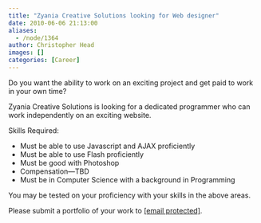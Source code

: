 ```yaml
---
title: "Zyania Creative Solutions looking for Web designer"
date: 2010-06-06 21:13:00
aliases:
  - /node/1364
author: Christopher Head
images: []
categories: [Career]
---
```


Do you want the ability to work on an exciting project and get paid to work in your own time?

Zyania Creative Solutions is looking for a dedicated programmer who can work independently on an exciting website.

Skills Required:

- Must be able to use Javascript and AJAX proficiently
- Must be able to use Flash proficiently
- Must be good with Photoshop
- Compensation—TBD
- Must be in Computer Science with a background in Programming

You may be tested on your proficiency with your skills in the above areas.

Please submit a portfolio of your work to [\[email protected\]](/cdn-cgi/l/email-protection#a7fddec6c9cec6e4f4e7c0cac6cecb89c4c8ca).
